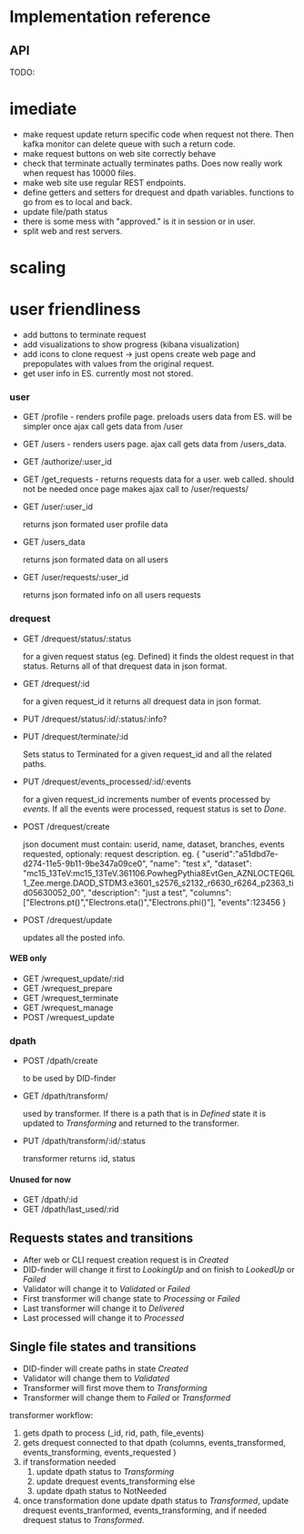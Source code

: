 # Implementation reference

## API

TODO: 

# imediate

* make request update return specific code when request not there. Then kafka monitor can delete queue with such a return code. 
* make request buttons on web site correctly behave 
* check that terminate actually terminates paths. Does now really work when request has 10000 files.
* make web site use regular REST endpoints.
* define getters and setters for drequest and dpath variables. functions to go from es to local and back. 
* update file/path status
* there is some mess with "approved." is it in session or in user.
* split web and rest servers.

# scaling

# user friendliness

* add buttons to terminate request
* add visualizations to show progress (kibana visualization)
* add icons to clone request -> just opens create web page and prepopulates with values from the original request.
* get user info in ES. currently most not stored.

### user

* GET /profile - renders profile page. preloads users data from ES. will be simpler once ajax call gets data from /user
* GET /users - renders users page. ajax call gets data from /users_data.

* GET /authorize/:user_id
* GET /get_requests - returns requests data for a user. web called. should not be needed once page makes ajax call to /user/requests/


* GET /user/:user_id
        
    returns json formated user profile data

* GET /users_data

    returns json formated data on all users

* GET /user/requests/:user_id
    
    returns json formated info on all users requests

### drequest

* GET /drequest/status/:status

    for a given request status (eg. Defined) it finds the oldest request in that status. Returns all of that drequest data in json format. 

* GET /drequest/:id

    for a given request_id it returns all drequest data in json format. 

* PUT /drequest/status/:id/:status/:info?

* PUT /drequest/terminate/:id

    Sets status to Terminated for a given request_id and all the related paths.

* PUT /drequest/events_processed/:id/:events

    for a given request_id increments number of events processed by _events_. If all the events were processed, request status is set to _Done_.

* POST /drequest/create

    json document must contain: userid, name, dataset, branches, events requested, optionaly: request description.
    eg.
    {
        "userid":"a51dbd7e-d274-11e5-9b11-9be347a09ce0",
        "name": "test x",
        "dataset": "mc15_13TeV:mc15_13TeV.361106.PowhegPythia8EvtGen_AZNLOCTEQ6L1_Zee.merge.DAOD_STDM3.e3601_s2576_s2132_r6630_r6264_p2363_tid05630052_00",
        "description": "just a test",
        "columns":["Electrons.pt()","Electrons.eta()","Electrons.phi()"],
        "events":123456
    }

* POST /drequest/update

    updates all the posted info.

#### WEB only
* GET /wrequest_update/:rid 
* GET /wrequest_prepare
* GET /wrequest_terminate
* GET /wrequest_manage
* POST /wrequest_update

### dpath

* POST /dpath/create

    to be used by DID-finder

* GET /dpath/transform/

    used by transformer. If there is a path that is in _Defined_ state it is updated to _Transforming_ and returned to the transformer.

* PUT /dpath/transform/:id/:status

    transformer returns :id, status

#### Unused for now
* GET /dpath/:id
* GET /dpath/last_used/:rid

## Requests states and transitions

* After web or CLI request creation request is in *Created*
* DID-finder will change it first to *LookingUp* and on finish to *LookedUp* or *Failed*
* Validator will change it to *Validated* or *Failed*
* First transformer will change state to *Processing* or *Failed*
* Last transformer will change it to *Delivered*
* Last processed will change it to *Processed*


## Single file states and transitions

* DID-finder will create paths in state *Created*
* Validator will change them to *Validated*
* Transformer will first move them to *Transforming*
* Transformer will change them to *Failed* or *Transformed*



transformer workflow:

1. gets dpath to process (_id, rid, path, file_events)
1. gets drequest connected to that dpath (columns, events_transformed, events_transforming, events_requested )
1. if transformation needed 
    1. update dpath status to _Transforming_
    1. update drequest events_transforming
    else
    1. update dpath status to NotNeeded
1. once transformation done update dpath status to _Transformed_, update drequest events_tranformed, events_transforming, and if needed drequest status to _Transformed_.
